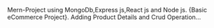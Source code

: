 Mern-Project using MongoDb,Express js,React js and Node js.
{Basic eCommerce Project}.
Adding Product Details and Crud Operation...
